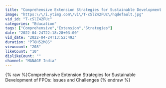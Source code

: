 ```yaml
---
title: "Comprehensive Extension Strategies for Sustainable Development of FPOs: Issues and Challenges"
image: "https:\/\/i.ytimg.com\/vi\/T-cSlZ42FUc\/hqdefault.jpg"
vid_id: "T-cSlZ42FUc"
categories: "Education"
tags: ["Comprehensive","Extension","Strategies"]
date: "2022-04-24T22:18:28+03:00"
vid_date: "2022-04-24T13:52:49Z"
duration: "PT8H52M8S"
viewcount: "208"
likeCount: "10"
dislikeCount: ""
channel: "MANAGE India"
---
```

{% raw %}Comprehensive Extension Strategies for Sustainable Development of FPOs: Issues and Challenges {% endraw %}
